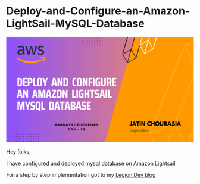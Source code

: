 # Deploy-and-Configure-an-Amazon-LightSail-MySQL-Database


![Logo](https://github.com/Jatinkc/Deploy-and-Configure-an-Amazon-LightSail-MySQL-Database/blob/main/AWS.png)

Hey folks,

I have configured and deployed mysql database on Amazon Lightsail 

For a step by step implementation got to my [Legion Dev blog](https://legiondev.hashnode.dev/deploy-and-configure-an-amazon-lightsail-mysql-database) 

